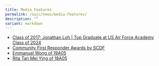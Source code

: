```yaml
---
title: Media Features
permalink: /sajc/news/media-features/
description: ""
variant: markdown
---
```

<ul>
<li><a href="/sajc/news/media-features/community-first-responder-awards-by-scdf" target="_blank" rel="noopener">Class of 2017: Jonathan Loh | Top Graduate at US Air Force Academy Class of 2024</a></li>
	<li><a href="/sajc/news/media-features/community-first-responder-awards-by-scdf" target="_blank" rel="noopener">Community First Responder Awards by SCDF</a></li>
<li><a href="/sajc/news/media-features/emmanuel-wong-of-19a05" target="_blank" rel="noopener">Emmanuel Wong of 19A05</a></li>
<li><a href="/sajc/news/media-features/rita-tan-mei-ying-of-18a05" target="_blank" rel="noopener">Rita Tan Mei Ying of 18A05</a></li>
</ul>
